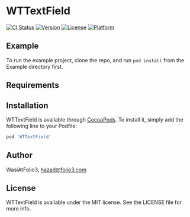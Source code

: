 # WTTextField

[![CI Status](https://img.shields.io/travis/WasiAtFolio3/WTTextField.svg?style=flat)](https://travis-ci.org/WasiAtFolio3/WTTextField)
[![Version](https://img.shields.io/cocoapods/v/WTTextField.svg?style=flat)](https://cocoapods.org/pods/WTTextField)
[![License](https://img.shields.io/cocoapods/l/WTTextField.svg?style=flat)](https://cocoapods.org/pods/WTTextField)
[![Platform](https://img.shields.io/cocoapods/p/WTTextField.svg?style=flat)](https://cocoapods.org/pods/WTTextField)

## Example

To run the example project, clone the repo, and run `pod install` from the Example directory first.

## Requirements

## Installation

WTTextField is available through [CocoaPods](https://cocoapods.org). To install
it, simply add the following line to your Podfile:

```ruby
pod 'WTTextField'
```

## Author

WasiAtFolio3, hazad@folio3.com

## License

WTTextField is available under the MIT license. See the LICENSE file for more info.
